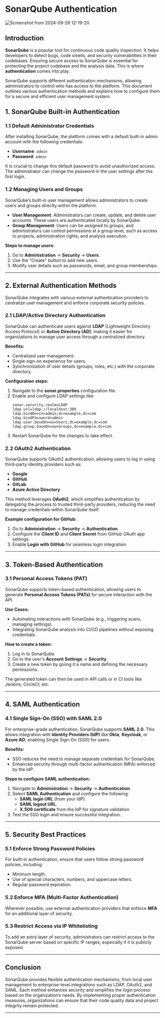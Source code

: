 # SonarQube Authentication

![Screenshot from 2024-09-26 12-19-20](https://github.com/user-attachments/assets/78ffa655-6866-43c8-a443-870e3ed92f63)


## Introduction
**SonarQube** is a popular tool for continuous code quality inspection. It helps developers to detect bugs, code smells, and security vulnerabilities in their codebases. Ensuring secure access to SonarQube is essential for protecting the project codebase and the analysis data. This is where **authentication** comes into play.

SonarQube supports different authentication mechanisms, allowing administrators to control who has access to the platform. This document outlines various authentication methods and explains how to configure them for a secure and efficient user management system.

## 1. SonarQube Built-in Authentication

### 1.1 Default Administrator Credentials
After installing SonarQube, the platform comes with a default built-in admin account with the following credentials:
- **Username**: `admin`
- **Password**: `admin`

It is crucial to change this default password to avoid unauthorized access. The administrator can change the password in the user settings after the first login.

### 1.2 Managing Users and Groups
SonarQube’s built-in user management allows administrators to create users and groups directly within the platform.

- **User Management**: Administrators can create, update, and delete user accounts. These users are authenticated locally by SonarQube.
- **Group Management**: Users can be assigned to groups, and administrators can control permissions at a group level, such as access to projects, administration rights, and analysis execution.

**Steps to manage users:**
1. Go to **Administration** -> **Security** -> **Users**.
2. Use the "Create" button to add new users.
3. Modify user details such as passwords, email, and group memberships.

---

## 2. External Authentication Methods

SonarQube integrates with various external authentication providers to centralize user management and enforce corporate security policies.

### 2.1 LDAP/Active Directory Authentication
SonarQube can authenticate users against **LDAP** (Lightweight Directory Access Protocol) or **Active Directory (AD)**, making it easier for organizations to manage user access through a centralized directory.

**Benefits:**
- Centralized user management.
- Single sign-on experience for users.
- Synchronization of user details (groups, roles, etc.) with the corporate directory.

**Configuration steps:**
1. Navigate to the **sonar.properties** configuration file.
2. Enable and configure LDAP settings like:
   ```properties
   sonar.security.realm=LDAP
   ldap.url=ldap://localhost:389
   ldap.bindDn=cn=admin,dc=example,dc=com
   ldap.bindPassword=admin
   ldap.user.baseDn=ou=Users,dc=example,dc=com
   ldap.group.baseDn=ou=Groups,dc=example,dc=com
   ```
3. Restart SonarQube for the changes to take effect.

### 2.2 OAuth2 Authentication
SonarQube supports OAuth2 authentication, allowing users to log in using third-party identity providers such as:
- **Google**
- **GitHub**
- **GitLab**
- **Azure Active Directory**

This method leverages **OAuth2**, which simplifies authentication by delegating the process to trusted third-party providers, reducing the need to manage credentials within SonarQube itself.

**Example configuration for GitHub:**
1. Go to **Administration** -> **Security** -> **Authentication**.
2. Configure the **Client ID** and **Client Secret** from GitHub OAuth app settings.
3. Enable **Login with GitHub** for seamless login integration.

---

## 3. Token-Based Authentication

### 3.1 Personal Access Tokens (PAT)
SonarQube supports token-based authentication, allowing users to generate **Personal Access Tokens (PATs)** for secure interaction with the API.

**Use Cases:**
- Automating interactions with SonarQube (e.g., triggering scans, managing settings).
- Integrating SonarQube analysis into CI/CD pipelines without exposing credentials.

**How to create a token:**
1. Log in to SonarQube.
2. Go to the user's **Account Settings** -> **Security**.
3. Create a new token by giving it a name and defining the necessary permissions.

The generated token can then be used in API calls or in CI tools like Jenkins, CircleCI, etc.

---

## 4. SAML Authentication

### 4.1 Single Sign-On (SSO) with SAML 2.0
For enterprise-grade authentication, SonarQube supports **SAML 2.0**. This allows integration with **Identity Providers (IdP)** like **Okta**, **Keycloak**, or **Azure AD**, enabling Single Sign-On (SSO) for users.

**Benefits:**
- SSO reduces the need to manage separate credentials for SonarQube.
- Enhanced security through multi-factor authentication (MFA) enforced by the IdP.

**Steps to configure SAML authentication:**
1. Navigate to **Administration** -> **Security** -> **Authentication**.
2. Select **SAML Authentication** and configure the following:
   - **SAML login URL** (from your IdP).
   - **SAML logout URL**.
   - **X.509 certificate** from the IdP for signature validation.
3. Test the SSO login and ensure successful integration.

---

## 5. Security Best Practices

### 5.1 Enforce Strong Password Policies
For built-in authentication, ensure that users follow strong password policies, including:
- Minimum length.
- Use of special characters, numbers, and uppercase letters.
- Regular password expiration.

### 5.2 Enforce MFA (Multi-Factor Authentication)
Wherever possible, use external authentication providers that enforce **MFA** for an additional layer of security.

### 5.3 Restrict Access via IP Whitelisting
To add an extra layer of security, administrators can restrict access to the SonarQube server based on specific IP ranges, especially if it is publicly exposed.

---

## Conclusion

SonarQube provides flexible authentication mechanisms, from local user management to enterprise-level integrations such as LDAP, OAuth2, and SAML. Each method enhances security and simplifies the login process based on the organization’s needs. By implementing proper authentication measures, organizations can ensure that their code quality data and project integrity remain protected.

---


